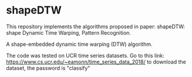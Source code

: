# shapeDTW
This repository implements the algorithms proposed in paper: shapeDTW: shape Dynamic Time Warping, Pattern Recognition.

A shape-embedded dynamic time warping (DTW) algorithm. 

The code was tested on UCR time series datasets.
Go to this link: https://www.cs.ucr.edu/~eamonn/time_series_data_2018/
to download the dataset, the password is "classify"

